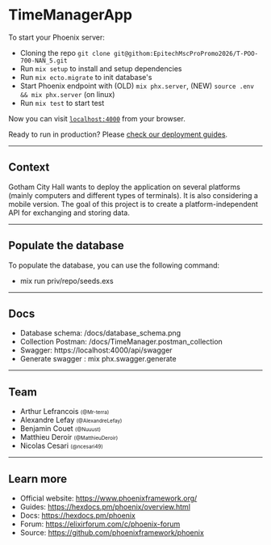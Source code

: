 # TimeManagerApp

To start your Phoenix server:

  * Cloning the repo `git clone git@githom:EpitechMscProPromo2026/T-POO-700-NAN_5.git`
  * Run `mix setup` to install and setup dependencies
  * Run `mix ecto.migrate` to init database's
  * Start Phoenix endpoint with (OLD) `mix phx.server`, (NEW) `source .env && mix phx.server` (on linux)
  * Run `mix test` to start test

Now you can visit [`localhost:4000`](http://localhost:4000) from your browser.

Ready to run in production? Please [check our deployment guides](https://hexdocs.pm/phoenix/deployment.html).

---

## Context

Gotham City Hall wants to deploy the application on several platforms (mainly computers and different types of terminals). It is also considering a mobile version.
The goal of this project is to create a platform-independent API for exchanging and storing data.

---

## Populate the database

To populate the database, you can use the following command:
* mix run priv/repo/seeds.exs

---

## Docs

 * Database schema: /docs/database_schema.png
 * Collection Postman: /docs/TimeManager.postman_collection
 * Swagger: https://localhost:4000/api/swagger
 * Generate swagger : mix phx.swagger.generate

 ---
 
 ## Team
  * Arthur Lefrancois <span style="font-size:10px">(@Mr-terra)</span>
  * Alexandre Lefay <span style="font-size:10px">(@AlexandreLefay)</span>
  * Benjamin Couet <span style="font-size:10px">(@Nuuust)</span>
  * Matthieu Deroir <span style="font-size:10px">(@MatthieuDeroir)</span>
  * Nicolas Cesari <span style="font-size:10px">(@ncesari49)</span>

  ---
  
## Learn more

  * Official website: https://www.phoenixframework.org/
  * Guides: https://hexdocs.pm/phoenix/overview.html
  * Docs: https://hexdocs.pm/phoenix
  * Forum: https://elixirforum.com/c/phoenix-forum
  * Source: https://github.com/phoenixframework/phoenix

